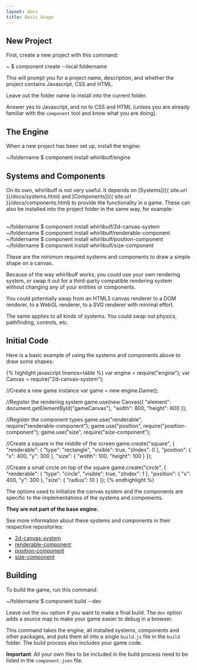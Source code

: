 ```yaml
---
layout: docs
title: Basic Usage
---
```


## New Project

First, create a new project with this command:

<div class="shell">
  <span class="path">~</span>
  <span class="prompt">$</span>
  <span class="command">component create --local foldername</span>
</div>

This will prompt you for a project name, description, and whether the project
contains Javascript, CSS and HTML.

Leave out the folder name to install into the current folder.

Answer yes to Javascript, and no to CSS and HTML (unless you are already
familiar with the `component` tool and know what you are doing).

## The Engine

When a new project has been set up, install the engine:

<div class="shell">
  <span class="path">~/foldername</span>
  <span class="prompt">$</span>
  <span class="command">component install whirlibulf/engine</span>
</div>

## Systems and Components

On its own, whirlibulf is not very useful.
It depends on [Systems]({{ site.url }}/docs/systems.html) and
[Components]({{ site.url }}/docs/components.html) to provide the functionality
in a game.
These can also be installed into the project folder in the same way, for example:

<br />
<span class="shell">
  <span class="path">~/foldername</span>
  <span class="prompt">$</span>
  <span class="command">component install whirlibulf/2d-canvas-system</span>
</span>
<br />
<span class="shell">
  <span class="path">~/foldername</span>
  <span class="prompt">$</span>
  <span class="command">component install whirlibulf/renderable-component</span>
</span>
<br />
<span class="shell">
  <span class="path">~/foldername</span>
  <span class="prompt">$</span>
  <span class="command">component install whirlibulf/position-component</span>
</span>
<br />
<span class="shell">
  <span class="path">~/foldername</span>
  <span class="prompt">$</span>
  <span class="command">component install whirlibulf/size-component</span>
</span>

These are the minimum required systems and components to draw a simple shape on a canvas.

Because of the way whirlibulf works, you could use your own rendering system, or
swap it out for a third-party compatible rendering system without changing any
of your entities or components.

You could potentially swap from an HTML5 canvas renderer to a DOM renderer, to a
WebGL renderer, to a SVG renderer with minimal effort.

The same applies to all kinds of systems. You could swap out physics, pathfinding,
controls, etc.

## Initial Code

Here is a basic example of using the systems and components above to draw some shapes:

{% highlight javascript linenos=table %}
var engine = require("engine");
var Canvas = require("2d-canvas-system");

//Create a new game instance
var game = new engine.Game();

//Register the rendering system
game.use(new Canvas({
  "element": document.getElementById("gameCanvas"),
  "width": 800,
  "height": 600
});

//Register the component types
game.use("renderable", require("renderable-component");
game.use("position", require("position-component");
game.use("size", require("size-component");

//Create a square in the middle of the screen
game.create("square", {
  "renderable": {
    "type": "rectangle",
    "visible": true,
    "zIndex": 0
  },
  "position": {
    "x": 400,
    "y": 300
  },
  "size": {
    "width": 100,
    "height": 100
  }
});

//Create a small circle on top of the square
game.create("circle", {
  "renderable": {
    "type": "circle",
    "visible": true,
    "zIndex": 1
  },
  "position": {
    "x": 400,
    "y": 300
  },
  "size": {
    "radius": 10
  }
});
{% endhighlight %}

The options used to initialize the canvas system and the components are specific
to the implementations of the systems and components.

**They are not part of the base engine.**

See more information about these systems and components in their respective
repositories:

* [2d-canvas-system](https://github.com/whirlibulf/2d-canvas-system)
* [renderable-component](https://github.com/whirlibulf/renderable-component)
* [position-component](https://github.com/whirlibulf/position-component)
* [size-component](https://github.com/whirlibulf/size-component)


## Building

To build the game, run this command:

<div class="shell">
  <span class="path">~/foldername</span>
  <span class="prompt">$</span>
  <span class="command">component build --dev</span>
</div>

Leave out the `dev` option if you want to make a final build.
The `dev` option adds a source map to make your game easier to debug in a browser.

This command takes the engine, all installed systems, components and other packages,
and puts them all into a single `build.js` file in the `build` folder.
The build process also includes your game code.

**Important**: All your own files to be included in the build process need to
be listed in the `component.json` file.
